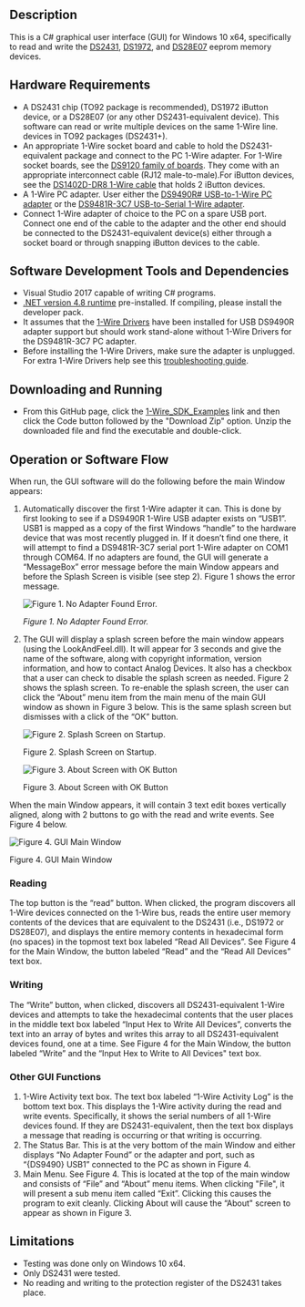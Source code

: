 ## Description

This is a C# graphical user interface (GUI) for Windows 10 x64, specifically to read and write the [DS2431](https://www.maximintegrated.com/en/products/ibutton-one-wire/memory-products/DS2431.html), [DS1972](https://www.maximintegrated.com/en/products/ibutton-one-wire/memory-products/DS1972.html), and [DS28E07](https://www.maximintegrated.com/en/products/ibutton-one-wire/memory-products/DS28E07.html) eeprom memory devices. 

## Hardware Requirements
-	A DS2431 chip (TO92 package is recommended), DS1972 iButton device, or a DS28E07 (or any other DS2431-equivalent device).  This software can read or write multiple devices on the same 1-Wire line. devices in TO92 packages (DS2431+).
-   An appropriate 1-Wire socket board and cable to hold the DS2431-equivalent package and connect to the PC 1-Wire adapter.  For 1-Wire socket boards, see the [DS9120 family of boards](https://www.maximintegrated.com/en/products/interface/controllers-expanders/DS9120.html). They come with an appropriate interconnect cable (RJ12 male-to-male).For iButton devices, see the [DS1402D-DR8 1-Wire cable](https://www.maximintegrated.com/en/products/ibutton-one-wire/ibutton/DS1402D-DR8.html) that holds 2 iButton devices.
-	A 1-Wire PC adapter.  User either the [DS9490R# USB-to-1-Wire PC adapter](https://www.maximintegrated.com/en/products/ibutton-one-wire/ibutton/DS9490R.html) or the [DS9481R-3C7 USB-to-Serial 1-Wire adapter](https://www.maximintegrated.com/en/products/ibutton-one-wire/ibutton/DS9481R-3C7.html).
- Connect 1-Wire adapter of choice to the PC on a spare USB port. Connect one end of the cable to the adapter and the other end should be connected to the DS2431-equivalent device(s) either through a socket board or through snapping iButton devices to the cable. 
 
## Software Development Tools and Dependencies
-	Visual Studio 2017 capable of writing C# programs.
-	[.NET version 4.8 runtime](https://dotnet.microsoft.com/en-us/download/dotnet-framework/net48) pre-installed. If compiling, please install the developer pack.
-	It assumes that the [1-Wire Drivers](https://www.maximintegrated.com/en/products/ibutton-one-wire/one-wire/software-tools/drivers/download-1-wire-ibutton-drivers-for-windows.html) have been installed for USB DS9490R adapter support but should work stand-alone without 1-Wire Drivers for the DS9481R-3C7 PC adapter. 
-  Before installing the 1-Wire Drivers, make sure the adapter is unplugged.  For extra 1-Wire Drivers help see this [troubleshooting guide](https://maximsupport.microsoftcrmportals.com/en-us/knowledgebase/article/KA-16429).

## Downloading and Running
- From this GitHub page, click the [1-Wire_SDK_Examples](https://github.com/MaximIntegratedTechSupport/1-Wire_SDK_Examples) link and then click the Code button followed by the "Download Zip" option.  Unzip the downloaded file and find the executable and double-click.
  
## Operation or Software Flow
When run, the GUI software will do the following before the main Window appears:
1.	Automatically discover the first 1-Wire adapter it can.  This is done by first looking to see if a DS9490R 1-Wire USB adapter exists on “USB1”.  USB1 is mapped as a copy of the first Windows “handle” to the hardware device that was most recently plugged in. If it doesn’t find one there, it will attempt to find a DS9481R-3C7 serial port 1-Wire adapter on COM1 through COM64. If no adapters are found, the GUI will generate a “MessageBox” error message before the main Window appears and before the Splash Screen is visible (see step 2). Figure 1 shows the error message.

    ![Figure 1.  No Adapter Found Error.](./images/Adapter_Not_Found.png) 
 
    *Figure 1.  No Adapter Found Error.*

2.	The GUI will display a splash screen before the main window appears (using the LookAndFeel.dll).  It will appear for 3 seconds and give the name of the software, along with copyright information, version information, and how to contact Analog Devices. It also has a checkbox that a user can check to disable the splash screen as needed. Figure 2 shows the splash screen. To re-enable the splash screen, the user can click the “About” menu item from the main menu of the main GUI window as shown in Figure 3 below. This is the same splash screen but dismisses with a click of the “OK” button.

    ![Figure 2.  Splash Screen on Startup.](./images/SplashScreen.png)  	 
 
    Figure 2.  Splash Screen on Startup. 		

    ![Figure 3. About Screen with OK Button](./images/SplashScreenOK.png)  	 
 
    Figure 3. About Screen with OK Button


When the main Window appears, it will contain 3 text edit boxes vertically aligned, along with 2 buttons to go with the read and write events.  See Figure 4 below.

   ![Figure 4.  GUI Main Window](./images/GUI_Screenshot.png)   

   Figure 4.  GUI Main Window

### Reading
The top button is the “read” button.  When clicked, the program discovers all 1-Wire devices connected on the 1-Wire bus, reads the entire user memory contents of the devices that are equivalent to the DS2431 (i.e., DS1972 or DS28E07), and displays the entire memory contents in hexadecimal form (no spaces) in the topmost text box labeled “Read All Devices”.  See Figure 4 for the Main Window, the button labeled “Read” and the “Read All Devices” text box.  
### Writing
The “Write” button, when clicked, discovers all DS2431-equivalent 1-Wire devices and attempts to take the hexadecimal contents that the user places in the middle text box labeled “Input Hex to Write All Devices”, converts the text into an array of bytes and writes this array to all DS2431-equivalent devices found, one at a time. See Figure 4 for the Main Window, the button labeled “Write” and the “Input Hex to Write to All Devices" text box.

### Other GUI Functions 
1.	1-Wire Activity text box.  The text box labeled “1-Wire Activity Log” is the bottom text box.  This displays the 1-Wire activity during the read and write events.  Specifically, it shows the serial numbers of all 1-Wire devices found.  If they are DS2431-equivalent, then the text box displays a message that reading is occurring or that writing is occurring.
2.	The Status Bar. This is at the very bottom of the main Window and either displays “No Adapter Found” or the adapter and port, such as “{DS9490} USB1” connected to the PC as shown in Figure 4.
3.	Main Menu.  See Figure 4. This is located at the top of the main window and consists of “File” and “About” menu items.  When clicking "File", it will present a sub menu item called “Exit”.  Clicking this causes the program to exit cleanly.  Clicking About will cause the “About" screen to appear as shown in Figure 3.


## Limitations
-	Testing was done only on Windows 10 x64.
-	Only DS2431 were tested.
-	No reading and writing to the protection register of the DS2431 takes place.
